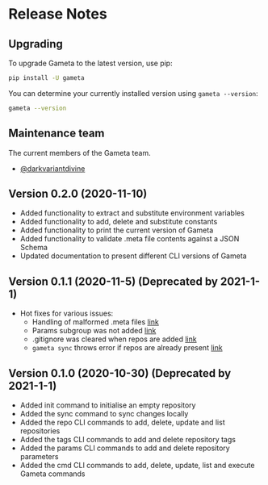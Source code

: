 # Release Notes

## Upgrading

To upgrade Gameta to the latest version, use pip:

```bash
pip install -U gameta
```

You can determine your currently installed version using `gameta --version`:

```bash
gameta --version
```

## Maintenance team

The current members of the Gameta team.

* [@darkvariantdivine](https://github.com/darkvariantdivine/)

## Version 0.2.0 (2020-11-10)

* Added functionality to extract and substitute environment variables
* Added functionality to add, delete and substitute constants
* Added functionality to print the current version of Gameta
* Added functionality to validate .meta file contents against a JSON Schema
* Updated documentation to present different CLI versions of Gameta

## Version 0.1.1 (2020-11-5) (Deprecated by 2021-1-1)

* Hot fixes for various issues:
  * Handling of malformed .meta files [link](https://github.com/genius-systems/gameta/issues/13)
  * Params subgroup was not added [link](https://github.com/genius-systems/gameta/issues/11)
  * .gitignore was cleared when repos are added [link](https://github.com/genius-systems/gameta/issues/10)
  * `gameta sync` throws error if repos are already present [link](https://github.com/genius-systems/gameta/issues/9)
      
## Version 0.1.0 (2020-10-30) (Deprecated by 2021-1-1)

* Added init command to initialise an empty repository
* Added the sync command to sync changes locally
* Added the repo CLI commands to add, delete, update and list repositories
* Added the tags CLI commands to add and delete repository tags
* Added the params CLI commands to add and delete repository parameters
* Added the cmd CLI commands to add, delete, update, list and execute Gameta commands
